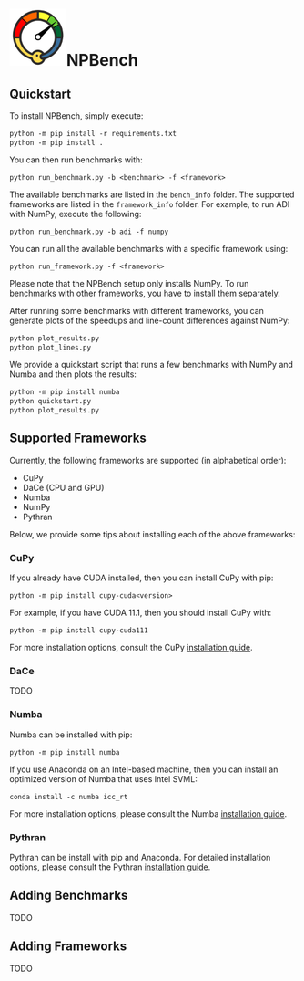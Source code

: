 <h1><img src="npbench.svg" alt="npbench-logo" width="100"/>NPBench</h1>

## Quickstart

To install NPBench, simply execute:
```
python -m pip install -r requirements.txt
python -m pip install .
```
You can then run benchmarks with:
```
python run_benchmark.py -b <benchmark> -f <framework>
```
The available benchmarks are listed in the `bench_info` folder. The supported frameworks are listed in the `framework_info` folder. For example, to run ADI with NumPy, execute the following:
```
python run_benchmark.py -b adi -f numpy
```
You can run all the available benchmarks with a specific framework using:
```
python run_framework.py -f <framework>
```
Please note that the NPBench setup only installs NumPy. To run benchmarks with other frameworks, you have to install them separately.  

After running some benchmarks with different frameworks, you can generate plots of the speedups and line-count differences against NumPy:
```
python plot_results.py
python plot_lines.py
```
We provide a quickstart script that runs a few benchmarks with NumPy and Numba and then plots the results:
```
python -m pip install numba
python quickstart.py
python plot_results.py
```

## Supported Frameworks

Currently, the following frameworks are supported (in alphabetical order):
- CuPy
- DaCe (CPU and GPU)
- Numba
- NumPy
- Pythran

Below, we provide some tips about installing each of the above frameworks:

### CuPy

If you already have CUDA installed, then you can install CuPy with pip:
```
python -m pip install cupy-cuda<version>
```
For example, if you have CUDA 11.1, then you should install CuPy with:
```
python -m pip install cupy-cuda111
```
For more installation options, consult the CuPy [installation guide](https://docs.cupy.dev/en/stable/install.html#install-cupy).

### DaCe

TODO

### Numba

Numba can be installed with pip:
```
python -m pip install numba
```
If you use Anaconda on an Intel-based machine, then you can install an optimized version of Numba that uses Intel SVML:
```
conda install -c numba icc_rt
```
For more installation options, please consult the Numba [installation guide](https://numba.readthedocs.io/en/stable/user/installing.html).

### Pythran

Pythran can be install with pip and Anaconda. For detailed installation options, please consult the Pythran [installation guide](https://pythran.readthedocs.io/en/latest/).

## Adding Benchmarks

TODO

## Adding Frameworks

TODO
